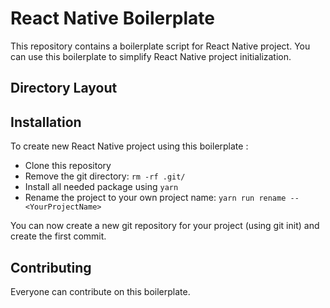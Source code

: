 # React Native Boilerplate

This repository contains a boilerplate script for React Native project. You can use this boilerplate to simplify React Native project initialization.

## Directory Layout

## Installation

To create new React Native project using this boilerplate :

- Clone this repository
- Remove the git directory: `rm -rf .git/`
- Install all needed package using `yarn`
- Rename the project to your own project name: `yarn run rename -- <YourProjectName>`

You can now create a new git repository for your project (using git init) and create the first commit.


## Contributing
Everyone can contribute on this boilerplate.